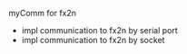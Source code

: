 <p>myComm for fx2n</p>
<ul>
<li>impl communication to fx2n by serial port</li>
<li>impl communication to fx2n by socket</li>
</ul>
